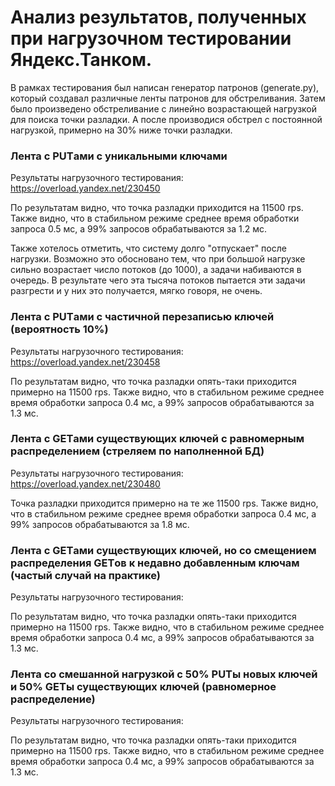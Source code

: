 # Анализ результатов, полученных при нагрузочном тестировании Яндекс.Танком.

В рамках тестирования был написан генератор патронов (generate.py), 
который создавал различные ленты патронов для обстреливания. 
Затем было произведено обстреливание с линейно возрастающей нагрузкой для поиска точки разладки. 
А после производися обстрел с постоянной нагрузкой, примерно на 30% ниже точки разладки.

### Лента с PUTами с уникальными ключами

Результаты нагрузочного тестирования:
https://overload.yandex.net/230450

По результатам видно, что точка разладки приходится на 11500 rps. Также видно, что в стабильном режиме 
среднее время обработки запроса 0.5 мс, а 99% запросов обрабатываются за 1.2 мс.

Также хотелось отметить, что систему долго "отпускает" после нагрузки. Возможно это обосновано тем, что 
при большой нагрузке сильно возрастает число потоков (до 1000), а задачи набиваются в очередь. В результате чего 
эта тысяча потоков пытается эти задачи разгрести и у них это получается, мягко говоря, не очень.

### Лента с PUTами с частичной перезаписью ключей (вероятность 10%)

Результаты нагрузочного тестирования:
https://overload.yandex.net/230458

По результатам видно, что точка разладки опять-таки приходится примерно на 11500 rps. Также видно, 
что в стабильном режиме среднее время обработки запроса 0.4 мс, а 99% запросов обрабатываются за 1.3 мс.


### Лента с GETами существующих ключей с равномерным распределением (стреляем по наполненной БД)
 
Результаты нагрузочного тестирования: 
https://overload.yandex.net/230480  

Точка разладки приходится примерно на те же 11500 rps. Также видно, 
что в стабильном режиме среднее время обработки запроса 0.4 мс, а 99% запросов обрабатываются за 1.8 мс.
   
### Лента с GETами существующих ключей, но со смещением распределения GETов к недавно добавленным ключам (частый случай на практике)
   
Результаты нагрузочного тестирования:


По результатам видно, что точка разладки опять-таки приходится примерно на 11500 rps. Также видно, 
что в стабильном режиме среднее время обработки запроса 0.4 мс, а 99% запросов обрабатываются за 1.3 мс.
   
   
### Лента со смешанной нагрузкой с 50% PUTы новых ключей и 50% GETы существующих ключей (равномерное распределение)

Результаты нагрузочного тестирования:


По результатам видно, что точка разладки опять-таки приходится примерно на 11500 rps. Также видно, 
что в стабильном режиме среднее время обработки запроса 0.4 мс, а 99% запросов обрабатываются за 1.3 мс.
